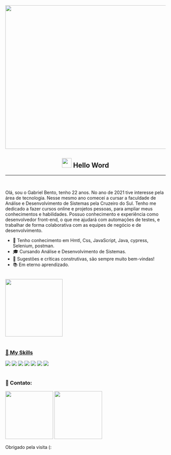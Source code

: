  
<div align="center">
  <img src="https://media.giphy.com/media/piFGZ3Vxk2NHOAPgE3/giphy.gif"  width="750" height="450" />
  <h2 align="center">  <img src="https://media.giphy.com/media/hvRJCLFzcasrR4ia7z/giphy.gif"  width="30px"> Hello Word </h2>
</div>
 
<hr>
<br />

Olá, sou o Gabriel Bento, tenho 22 anos. No ano de 2021 tive interesse pela área de tecnologia. Nesse mesmo ano comecei a cursar a faculdade de Análise e Desenvolvimento de Sistemas pela Cruzeiro do Sul. Tenho me dedicado a fazer cursos online e projetos pessoas, para ampliar meus conhecimentos e habilidades. Possuo conhecimento e experiência como desenvolvedor front-end, o que me ajudará com automações de testes, e trabalhar de forma colaborativa com as equipes de  negócio e de desenvolvimento.

*  🌱 Tenho conhecimento em Hmtl, Css, JavaScript, Java, cypress, Selenium, postman.
*  🎓 Cursando Análise e Desenvolvimento de Sistemas.
*  💬 Sugestões e críticas construtivas, são sempre muito bem-vindas!
*  📚 Em eterno aprendizado.

<br />

<div> 
  <a href="https://github.com/GabrielBento299">
  <img height="180em" src="https://github-readme-stats.vercel.app/api/top-langs/?username=GabrielBento299&layout=compact&langs_count=7&theme=gruvbox"/>
</div> <br />
  
 ###  🚀 My Skills  <br />

<div>
  	 <img src="https://img.shields.io/badge/HTML5-E34F26?style=for-the-badge&logo=html5&logoColor=white"></a>
  	 <img src="https://img.shields.io/badge/CSS3-1572B6?style=for-the-badge&logo=css3&logoColor=white"></a>
    <img src="https://img.shields.io/badge/JavaScript-323330?style=for-the-badge&logo=javascript&logoColor=F7DF1E"></a>
    <img src="https://img.shields.io/badge/React-20232A?style=for-the-badge&logo=react&logoColor=61DAFB"></a>
    <img src="https://img.shields.io/badge/-cypress-%23E5E5E5?style=for-the-badge&logo=cypress&logoColor=058a5e">
    <img src="https://img.shields.io/badge/Postman-FF6C37?style=for-the-badge&logo=postman&logoColor=white">
    <img src="https://img.shields.io/badge/Git-E34F26?style=for-the-badge&logo=git&logoColor=white"></a>
 </div> <br />
 
### 📱 Contato:  <br />

<div>
  <a href="https://my-portifolio-flax.vercel.app/" target="_blank"><img src="https://img.shields.io/badge/Portfolio-%23000000.svg?style=for-the-badge&logo=firefox&logoColor=#FF7139" width="150" target="_blank"></a>
  <a href="https://www.linkedin.com/in/santosgabriel299/" target="_blank"><img src="https://img.shields.io/badge/-LinkedIn-%230077B5?style=for-the-  badge&logo=linkedin&logoColor=white" width="150" target="_blank"></a>
</div>

 Obrigado pela visita (:





